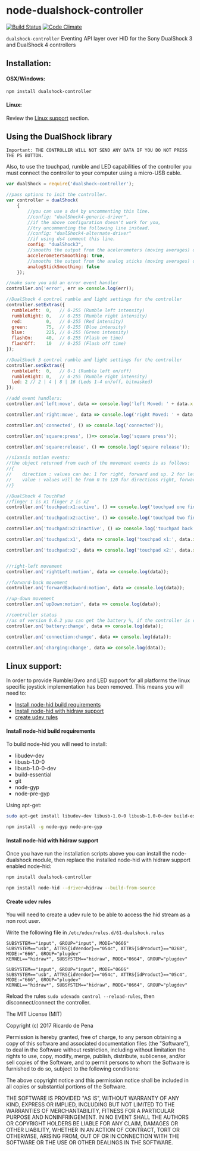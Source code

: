 node-dualshock-controller
=========================
[![Build Status](https://travis-ci.org/rdepena/node-dualshock-controller.png?branch=master)](https://travis-ci.org/rdepena/node-dualshock-controller) [![Code Climate](https://codeclimate.com/github/rdepena/node-dualshock-controller.png)](https://codeclimate.com/github/rdepena/node-dualshock-controller)

`dualshock-controller` Eventing API layer over HID for the Sony DualShock 3 and DualShock 4 controllers

## Installation:

#### OSX/Windows:

```bash
npm install dualshock-controller
```
#### Linux:

Review the [Linux support](#linux-support) section.

## Using the DualShock library

`Important: THE CONTROLLER WILL NOT SEND ANY DATA IF YOU DO NOT PRESS THE PS BUTTON.`

Also, to use the touchpad, rumble and LED capabilities of the controller you
must connect the controller to your computer using a micro-USB cable.

~~~~ javascript
var dualShock = require('dualshock-controller');

//pass options to init the controller.
var controller = dualShock(
    {
        //you can use a ds4 by uncommenting this line.
        //config: "dualShock4-generic-driver",
        //if the above configuration doesn't work for you,
        //try uncommenting the following line instead.
        //config: "dualShock4-alternate-driver"
        //if using ds4 comment this line.
        config: "dualShock3",
        //smooths the output from the acelerometers (moving averages) defaults to true
        accelerometerSmoothing: true,
        //smooths the output from the analog sticks (moving averages) defaults to false
        analogStickSmoothing: false
    });

//make sure you add an error event handler
controller.on('error', err => console.log(err));

//DualShock 4 control rumble and light settings for the controller
controller.setExtras({
  rumbleLeft:  0,   // 0-255 (Rumble left intensity)
  rumbleRight: 0,   // 0-255 (Rumble right intensity)
  red:         0,   // 0-255 (Red intensity)
  green:       75,  // 0-255 (Blue intensity)
  blue:        225, // 0-255 (Green intensity)
  flashOn:     40,  // 0-255 (Flash on time)
  flashOff:    10   // 0-255 (Flash off time)
});

//DualShock 3 control rumble and light settings for the controller
controller.setExtras({
  rumbleLeft:  0,   // 0-1 (Rumble left on/off)
  rumbleRight: 0,   // 0-255 (Rumble right intensity)
  led: 2 // 2 | 4 | 8 | 16 (Leds 1-4 on/off, bitmasked)
});

//add event handlers:
controller.on('left:move', data => console.log('left Moved: ' + data.x + ' | ' + data.y));

controller.on('right:move', data => console.log('right Moved: ' + data.x + ' | ' + data.y));

controller.on('connected', () => console.log('connected'));

controller.on('square:press', ()=> console.log('square press'));

controller.on('square:release', () => console.log('square release'));

//sixasis motion events:
//the object returned from each of the movement events is as follows:
//{
//    direction : values can be: 1 for right, forward and up. 2 for left, backwards and down.
//    value : values will be from 0 to 120 for directions right, forward and up and from 0 to -120 for left, backwards and down.
//}

//DualShock 4 TouchPad
//finger 1 is x1 finger 2 is x2
controller.on('touchpad:x1:active', () => console.log('touchpad one finger active'));

controller.on('touchpad:x2:active', () => console.log('touchpad two fingers active'));

controller.on('touchpad:x2:inactive', () => console.log('touchpad back to single finger'));

controller.on('touchpad:x1', data => console.log('touchpad x1:', data.x, data.y));

controller.on('touchpad:x2', data => console.log('touchpad x2:', data.x, data.y));


//right-left movement
controller.on('rightLeft:motion', data => console.log(data));

//forward-back movement
controller.on('forwardBackward:motion', data => console.log(data));

//up-down movement
controller.on('upDown:motion', data => console.log(data));

//controller status
//as of version 0.6.2 you can get the battery %, if the controller is connected and if the controller is charging
controller.on('battery:change', data => console.log(data));

controller.on('connection:change', data => console.log(data));

controller.on('charging:change', data => console.log(data));

~~~~

## <a name="linux-support"></a> Linux support:

In order to provide Rumble/Gyro and LED support for all platforms the linux specific joystick implementation has been removed. This means you will need to:

* [Install node-hid build requirements](#node-hid-build)
* [Install node-hid with hidraw support](#node-hid-hidraw)
* [create udev rules](#create-udev-rules)

#### <a name="node-hid-build"></a> Install node-hid build requirements

To build node-hid you will need to install:

* libudev-dev
* libusb-1.0-0
* libusb-1.0-0-dev
* build-essential
* git
* node-gyp
* node-pre-gyp

Using apt-get:

```bash
sudo apt-get install libudev-dev libusb-1.0-0 libusb-1.0-0-dev build-essential git
```

```bash
npm install -g node-gyp node-pre-gyp
```

#### <a name="node-hid-hidraw"></a> Install node-hid with hidraw support

Once you have run the installation scripts above you can install the node-dualshock module, then replace the installed node-hid with hidraw support enabled node-hid:

```bash
npm install dualshock-controller
```

```bash
npm install node-hid --driver=hidraw --build-from-source
```

#### <a name="create-udev-rules"></a> Create udev rules

You will need to create a udev rule to be able to access the hid stream as a non root user.

Write the following file in `/etc/udev/rules.d/61-dualshock.rules`

```
SUBSYSTEM=="input", GROUP="input", MODE="0666"
SUBSYSTEM=="usb", ATTRS{idVendor}=="054c", ATTRS{idProduct}=="0268", MODE:="666", GROUP="plugdev"
KERNEL=="hidraw*", SUBSYSTEM=="hidraw", MODE="0664", GROUP="plugdev"

SUBSYSTEM=="input", GROUP="input", MODE="0666"
SUBSYSTEM=="usb", ATTRS{idVendor}=="054c", ATTRS{idProduct}=="05c4", MODE:="666", GROUP="plugdev"
KERNEL=="hidraw*", SUBSYSTEM=="hidraw", MODE="0664", GROUP="plugdev"
```

Reload the rules `sudo udevadm control --reload-rules`, then disconnect/connect the controller.

The MIT License (MIT)

Copyright (c) 2017 Ricardo de Pena

Permission is hereby granted, free of charge, to any person obtaining a copy of
this software and associated documentation files (the "Software"), to deal in
the Software without restriction, including without limitation the rights to
use, copy, modify, merge, publish, distribute, sublicense, and/or sell copies of
the Software, and to permit persons to whom the Software is furnished to do so,
subject to the following conditions:

The above copyright notice and this permission notice shall be included in all
copies or substantial portions of the Software.

THE SOFTWARE IS PROVIDED "AS IS", WITHOUT WARRANTY OF ANY KIND, EXPRESS OR
IMPLIED, INCLUDING BUT NOT LIMITED TO THE WARRANTIES OF MERCHANTABILITY, FITNESS
FOR A PARTICULAR PURPOSE AND NONINFRINGEMENT. IN NO EVENT SHALL THE AUTHORS OR
COPYRIGHT HOLDERS BE LIABLE FOR ANY CLAIM, DAMAGES OR OTHER LIABILITY, WHETHER
IN AN ACTION OF CONTRACT, TORT OR OTHERWISE, ARISING FROM, OUT OF OR IN
CONNECTION WITH THE SOFTWARE OR THE USE OR OTHER DEALINGS IN THE SOFTWARE.
